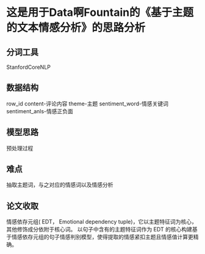 # 这是用于Data啊Fountain的《基于主题的文本情感分析》的思路分析

## 分词工具
StanfordCoreNLP

## 数据结构
row_id	content-评论内容	theme-主题	sentiment_word-情感关键词	sentiment_anls-情感正负面

## 模型思路

预处理过程

## 难点
抽取主题词，与之对应的情感词以及情感分析


## 论文收取
情感依存元组( EDT， Emotional dependency tuple)，它以主题特征词为核心，其他修饰成分依附于核心词。
以句子中含有的主题特征词作为 EDT 的核心构建基于情感依存元组的句子情感判别模型，使得提取的情感紧扣主题且情感值计算更精确。
